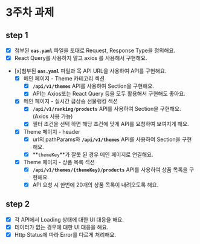# 3주차 과제

## step 1

- [x] 첨부된 **`oas.yaml`** 파일을 토대로 Request, Response Type을 정의해요.
- [x] React Query를 사용하지 말고 axios 를 사용해서 구현해요.
- [x]첨부된 **`oas.yaml`** 파일과 목 API URL을 사용하여 API를 구현해요.
    -  [x] 메인 페이지 - Theme 카테고리 섹션
        - [x] **`/api/v1/themes`** API를 사용하여 Section을 구현해요.
        - [x] API는 Axios또는 React Query 등을 모두 활용해서 구현해도 좋아요.
    - [x] 메인 페이지 - 실시간 급상승 선물랭킹 섹션
        - [x] **`/api/v1/ranking/products`** API를 사용하여 Section을 구현해요. (Axios 사용 가능)
        -  [x] 필터 조건을 선택 하면 해당 조건에 맞게 API를 요청하여 보여지게 해요.
    - [x] Theme 페이지 - header
        - [x] url의 pathParams와 **`/api/v1/themes`** API를 사용하여 Section을 구현해요.
        -  [x] **`themeKey`**가 잘못 된 경우 메인 페이지로 연결해요.
    - [x] Theme 페이지 - 상품 목록 섹션
        -  [x] **`/api/v1/themes/{themeKey}/products`** API를 사용하여 상품 목록을 구현해요.
        -  [x] API 요청 시 한번에 20개의 상품 목록이 내려오도록 해요.

## step 2

- [x] 각 API에서 Loading 상태에 대한 UI 대응을 해요.
- [x] 데이터가 없는 경우에 대한 UI 대응을 해요.
- [x] Http Status에 따라 Error를 다르게 처리해요.
